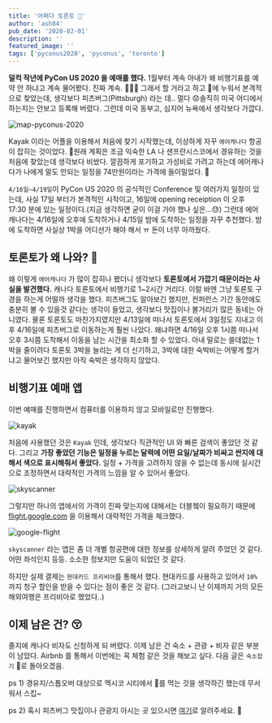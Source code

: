 ```yaml
---
title: '어쩌다 토론토 🍁'
author: 'ash84'
pub_date: '2020-02-01'
description: ''
featured_image: ''
tags: ['pyconus2020', 'pyconus', 'toronto']
---
```


**덜컥 작년에 PyCon US 2020 을 예매를 했다.** 1월부터 계속 아내가 왜 비행기표를 예약 안 하냐고 계속 물어봤다. 진짜 계속. 🤦🏻‍♂️ 그래서 할 거라고 하고 🛌에 누워서 본격적으로 찾았는데, 생각보다 피츠버그(Pittsburgh) 라는 데.. 멀다 😟솔직히 미국 어디에서 하는지는 안보고 등록해 버렸다. 그런데 미국 동부고, 심지어 뉴욕에서 생각보다 가깝다. 

![map-pyconus-2020](https://s3.ap-northeast-2.amazonaws.com/static.ash84.io/images/blog/why-canada/why-canada2.png)

Kayak 이라는 어플을 이용해서 처음에 찾기 시작했는데, 이상하게 자꾸 `에어캐나다` 항공이 잡히는 것이었다. 🍁원래 계획은 조금 익숙한 LA 나 샌프란시스코에서 경유하는 것을 처음에 찾았는데 생각보다 비쌌다. 깔끔하게 포기하고 가성비로 가려고 하는데 에어캐나다가 나에게 말도 안되는 일정을 74만원이라는 가격에 들이밀었다. 🥵

`4/16일~4/19일`이 PyCon US 2020 의 공식적인 Conference 및 여러가지 일정이 있는데, 사실 17일 부터가 본격적인 시작이고, 16일에 opening receiption 이 오후 17:30 분에 있는 일정이다.(지금 생각하면 굳이 이걸 가야 했나 싶은...😓) 그런데 에어캐나다는 4/16일에 오후에 도착하거나 4/15일 밤에 도착하는 일정을 자꾸 추천했다. 밤에 도착하면 사실상 1박을 어디선가 해야 해서 ㅠ 돈이 너무 아까웠다. 

## **토론토가 왜 나와? 🤨**

왜 이렇게 `에어캐나다` 가 많이 잡히나 봤더니 생각보다 **토론토에서 가깝기 때문이라는 사실을 발견했다.** 캐나다 토론토에서 비행기로 1~2시간 거리다. 이럴 바엔 그냥 토론토 구경을 하는게 어떨까 생각을 했다. 피츠버그도 알아보긴 했지만, 컨퍼런스 기간 동안에도 충분히 볼 수 있을것 같다는 생각이 들었고, 생각보다 맛집이나 볼거리가 많은 동네는 아니였다. 물론 토론토도 마찬가지였지만 4/13일에 떠나서 토론토에서 3일정도 지내고 이후 4/16일에 피츠버그로 이동하는게 훨씬 나았다. 왜냐하면 4/16일 오후 1시쯤 떠나서 오후 3시쯤 도착해서 이동을 남는 시간을 최소화 할 수 있었다. 아내 말로는 쓸데없는 1박을 줄이려다 토론토 3박을 늘리는 게 더 신기하고, 3박에 대한 숙박비는 어떻게 할거냐고  물어보긴 했지만 아직 숙박은 생각하지 않았다. 

## 비행기표 예매 앱

이번 예매를 진행하면서 컴퓨터를 이용하지 않고 모바일로만 진행했다. 

![kayak](https://s3.ap-northeast-2.amazonaws.com/static.ash84.io/images/blog/why-canada/why-canada1.png)

처음에 사용했던 것은 `Kayak` 인데, 생각보다 직관적인 UI 와 빠른 검색이 좋았던 것 같다. 그리고 **가장 좋았던 기능은 일정을 누르는 달력에 어떤 요일/날짜가 비싸고 싼지에 대해서 색으로 표시해줘서 좋았다.** 일정 + 가격을 고려하지 않을 수 없는데 동시에 실시간으로 조정하면서 대략적인 가격의 느낌을 알 수 있어서 좋았다. 

![skyscanner](https://s3.ap-northeast-2.amazonaws.com/static.ash84.io/images/blog/why-canada/why-canada3.png)

그렇지만 하나의 앱에서의 가격이 진짜 맞는지에 대해서는 더블쳌이 필요하기 때문에 [flight.google.com](http://flight.google.com) 을 이용해서 대략적인 가격을 체크했다.

![google-flight](https://s3.ap-northeast-2.amazonaws.com/static.ash84.io/images/blog/why-canada/why-canada4.png)

`skyscanner` 라는 앱은 좀 더 개별 항공편에 대한 정보를 상세하게 알려 주었던 것 같다. 어떤 좌석인지 등등. 소소한 정보지만 도움이 되었던 것 같다.  

하지만 실제 결제는 `현대카드 프리비아`를 통해서 했다. 현대카드를 사용하고 있어서 `10%` 까지 청구 할인을 받을 수 있다는 점이 좋은 것 같다. (그러고보니 난 이제까지 거의 모든 해외여행은 프리비아로 했었다..)

## 이제 남은 건? 😚

졸지에 캐나다 비자도 신청하게 되 버렸다. 이제 남은 건 숙소 + 관광 + 비자 같은 부분이 남았다. Airbnb 를 통해서 이번에는 꼭 체험 같은 것을 해보고 싶다. 다음 글은 `숙소잡기` 🏨로 돌아오겠음.

ps 1) 경유지/스톱오버 대상으로 멕시코 시티에서  🌮를 먹는 것을 생각하긴 했는데 무서워서 스킵~

ps 2) 혹시 피츠버그 맛집이나 관광지 아시는 곳 있으시면 [여기](mailto:sh84.ahn@gmail.com)로 알려주세요. 🙏
